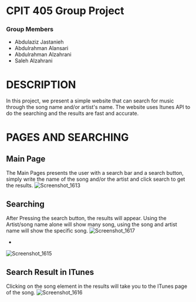 # CPIT 405 Group Project

### Group Members
- Abdulaziz  Jastanieh
- Abdulrahman Alansari
- Abdulrahman Alzahrani
- Saleh Alzahrani

# DESCRIPTION

In this project, we present a simple website that can search for music through the song name and/or artist's name.
The website uses Itunes API to do the searching and the results are fast and accurate.

# PAGES AND SEARCHING

## Main Page
The Main Pages presents the user with a search bar and a search button, simply write the name of the song and/or the artist and click search to get the results.
![Screenshot_1613](https://github.com/user-attachments/assets/76a9ab53-3117-461f-8592-dc0ada341e1f)

## Searching
After Pressing the search button, the results will appear. Using the Artist/song name alone will show many song, using the song and artist name will show the specific song.
![Screenshot_1617](https://github.com/user-attachments/assets/77e9ad5c-4cee-4118-9be2-d1a3e7031683)

-

![Screenshot_1615](https://github.com/user-attachments/assets/710d65d3-a22a-486d-b2be-258de89a0a66)

## Search Result in ITunes
Clicking on the song element in the results will take you to the ITunes page of the song.
![Screenshot_1616](https://github.com/user-attachments/assets/b0a4dfb0-3101-4080-9fc0-a0269ca03eaa)
